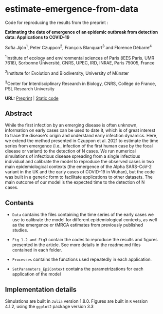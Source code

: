 # estimate-emergence-from-data
Code for reproducing the results from the preprint : 

<strong>Estimating the date of emergence of an epidemic outbreak from detection data: Applications to COVID-19</strong>

Sofía Jijón<sup>1</sup>, Peter Czuppon<sup>2</sup>, François Blanquart<sup>3</sup> and Florence Débarre<sup>4</sup>

<sup>1</sup>Institute of ecology and environmental sciences of Paris (iEES Paris, UMR 7618), Sorbonne Université, CNRS, UPEC, IRD, INRAE, Paris 75005, France

<sup>2</sup>Institute for Evolution and Biodiversity, University of Münster

<sup>3</sup>Center for Interdisciplinary Research in Biology, CNRS, Collège de France, PSL Research University

<strong>URL:</strong> 
<a href="" >Preprint</a> | <a href="" >Static code</a>

## Abstract

While the first infection by an emerging disease is often unknown, information on early cases can be used to date it, which is of great interest to trace the disease's origin and understand early infection dynamics. Here, we extend the method presented in Czuppon et al. 2021 to estimate the time series from emergence (i.e., infection of the first human case by the focal disease or variant) to the detection of N cases. We run numerical simulations of infectious disease spreading from a single infectious individual and calibrate the model to reproduce the observed cases in two main epidemiological contexts (the emergence of the Alpha SARS-CoV-2 variant in the UK and the early cases of COVID-19 in Wuhan), but the code was built in a generic form to facilitate applications to other datasets. The main outcome of our model is the expected time to the detection of N cases.

## Contents

- `Data` contains the files containing the time series of the early cases we use to calibrate the model for different epidemiological contexts, as well as the emergence or tMRCA estimates from previously published studies.

- `Fig 1-2 and Fig3` contain the codes to reproduce the results and figures presented in the article. See more details in the readme.md files contained in each folder. 

- `Processes` contains the functions used repeatedly in each application.

- `SetParameters_EpiContext` contains the parametrizations for each application of the model

## Implementation details

Simulations are built in `Julia` version 1.8.0. Figures are built in `R` version 4.1.2, using the `ggplot2` package version 3.3

